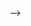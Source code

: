 <!-- # Evocation Station


## Project concept: 

Evocation Station is a site for users who want to create evocative, meaningful collections of sounds, images, and writings to share. 

Looking for the back-end repo? Try [here](https://github.com/Ian-Ennis/evocation_station_rails_API)


## User Stories

As a user, I can login to the site, and create an account if I haven't done so yet. Once logged in, I can learn what an evocation is by browsing through the current evocations, as well as the crafting materials required to make them. Sounds, images, and writings are available from a menu bar, and can each be selected to add to the evocation template. Materials can be detached from the template if changes are needed. Once a user has created a satisfactory template, they can submit it, and the browser will be redirected to the posted evocations, showing the user their addition. Custom materials may also be uploaded, using the provided rich text editor, and the image and sound file uploads form. Any text formatting submitted through the editor will be retained, such as indentations and spacing, text alignment, bold and italic text, and text color. Users can delete their evocations as well. 


## To run the application:
* fork and clone 
* npm
  ```sh
  npm install npm@latest -g
  npm start
  ```


## Built With

* [React.js](https://create-react-app.dev/)


## Screenshots
<!-- ![Login](https://github.com/Ian-Ennis/evocation_station/blob/main/public/Screenshots/Signup.png)

![Home](https://github.com/Ian-Ennis/evocation_station/blob/main/public/Screenshots/Text%20Editor.png)

![Images](https://github.com/Ian-Ennis/evocation_station/blob/main/public/Screenshots/Images.png)

![Sounds](https://github.com/Ian-Ennis/evocation_station/blob/main/public/Screenshots/Sounds.png)

![Template](https://github.com/Ian-Ennis/evocation_station/blob/main/public/Screenshots/Template.png)

![Uploaded Evocation](https://github.com/Ian-Ennis/evocation_station/blob/main/public/Screenshots/Uploaded%20Evocation.png)

![Prebuilt Evocation](https://github.com/Ian-Ennis/evocation_station/blob/main/public/Screenshots/Prebuilt%20Evocation.png) -->

<!-- ..

<p align="right">(<a href="#top">back to top</a>)</p> --> -->
